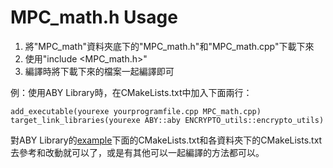# MPC_math.h Usage

1. 將"MPC_math"資料夾底下的"MPC_math.h"和"MPC_math.cpp"下載下來
2. 使用"include <MPC_math.h>"
3. 編譯時將下載下來的檔案一起編譯即可

例：使用ABY Library時，在CMakeLists.txt中加入下面兩行：
~~~
add_executable(yourexe yourprogramfile.cpp MPC_math.cpp)
target_link_libraries(yourexe ABY::aby ENCRYPTO_utils::encrypto_utils)
~~~

對ABY Library的[example](https://github.com/encryptogroup/ABY/tree/public/src/examples
)下面的CMakeLists.txt和各資料夾下的CMakeLists.txt去參考和改動就可以了，或是有其他可以一起編譯的方法都可以。
